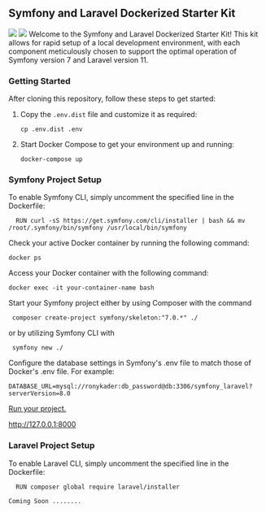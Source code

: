 ## Symfony and Laravel Dockerized Starter Kit
![](https://github.com/ronykader/docker-symfony-laravel-stack/workflows/CI/badge.svg)
![](https://img.shields.io/badge/license-AGPL--3.0-green)
Welcome to the Symfony and Laravel Dockerized Starter Kit! This kit allows for rapid setup of a local development environment, with each component meticulously chosen to support the optimal operation of Symfony version 7 and Laravel version 11.

### Getting Started

After cloning this repository, follow these steps to get started:

1. Copy the `.env.dist` file and customize it as required:
    ```
    cp .env.dist .env
    ```

2. Start Docker Compose to get your environment up and running:
    ```
    docker-compose up
    ```

### Symfony Project Setup

To enable Symfony CLI, simply uncomment the specified line in the Dockerfile:

      RUN curl -sS https://get.symfony.com/cli/installer | bash && mv /root/.symfony/bin/symfony /usr/local/bin/symfony


Check your active Docker container by running the following command:

```angular2html
docker ps
```

Access your Docker container with the following command:

```
docker exec -it your-container-name bash
```

Start your Symfony project either by using Composer with the command

```angular2html
 composer create-project symfony/skeleton:"7.0.*" ./
```
or by utilizing Symfony CLI with
```
 symfony new ./
```

Configure the database settings in Symfony's .env file to match those of Docker's .env file. For example:

```angular2html
DATABASE_URL=mysql://ronykader:db_password@db:3306/symfony_laravel?serverVersion=8.0
```

[Run your project.](http://127.0.0.1:8000)  

http://127.0.0.1:8000
    

### Laravel Project Setup
   To enable Laravel CLI, simply uncomment the specified line in the Dockerfile:

      RUN composer global require laravel/installer

    Coming Soon ........